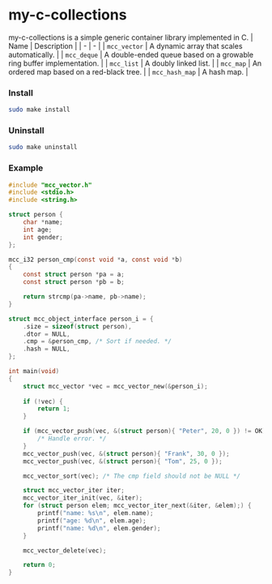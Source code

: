 # my-c-collections
my-c-collections is a simple generic container library implemented in C.
| Name | Description |
| - | - |
| `mcc_vector` | A dynamic array that scales automatically. |
| `mcc_deque` | A double-ended queue based on a growable ring buffer implementation. |
| `mcc_list` | A doubly linked list. |
| `mcc_map` | An ordered map based on a red-black tree. |
| `mcc_hash_map` | A hash map. |
### Install
```bash
sudo make install
```
### Uninstall
```bash
sudo make uninstall
```
### Example
```c
#include "mcc_vector.h"
#include <stdio.h>
#include <string.h>

struct person {
	char *name;
	int age;
	int gender;
};

mcc_i32 person_cmp(const void *a, const void *b)
{
	const struct person *pa = a;
	const struct person *pb = b;

	return strcmp(pa->name, pb->name);
}

struct mcc_object_interface person_i = {
	.size = sizeof(struct person),
	.dtor = NULL,
	.cmp = &person_cmp, /* Sort if needed. */
	.hash = NULL,
};

int main(void)
{
	struct mcc_vector *vec = mcc_vector_new(&person_i);
	
	if (!vec) {
		return 1;
	}

	if (mcc_vector_push(vec, &(struct person){ "Peter", 20, 0 }) != OK) {
		/* Handle error. */
	}
	mcc_vector_push(vec, &(struct person){ "Frank", 30, 0 });
	mcc_vector_push(vec, &(struct person){ "Tom", 25, 0 });

	mcc_vector_sort(vec); /* The cmp field should not be NULL */

	struct mcc_vector_iter iter;
	mcc_vector_iter_init(vec, &iter);
	for (struct person elem; mcc_vector_iter_next(&iter, &elem);) {
		printf("name: %s\n", elem.name);
		printf("age: %d\n", elem.age);
		printf("name: %d\n", elem.gender);
	}

	mcc_vector_delete(vec);

	return 0;
}

```

